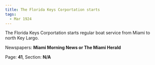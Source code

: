 ```yaml
---  
title: The Florida Keys Corportation starts  
tags:  
  - Mar 1924  
---  
```

  
The Florida Keys Corportation starts regular boat service from Miami to north Key Largo.  
  
Newspapers: **Miami Morning News or The Miami Herald**  
  
Page: **41**, Section: **N/A** 
